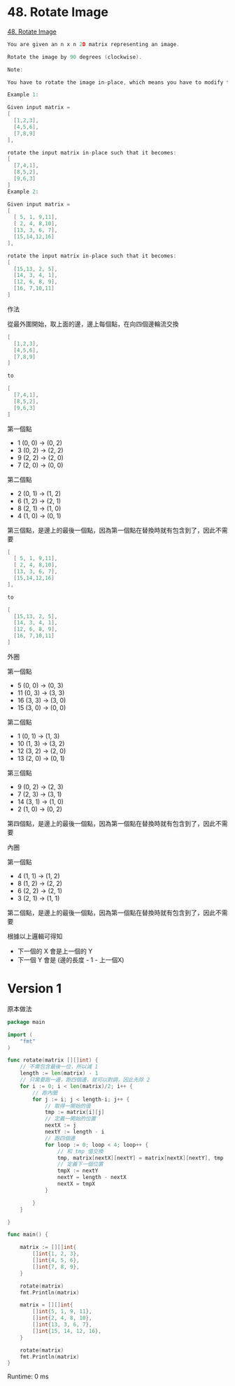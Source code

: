 # 48. Rotate Image

[48. Rotate Image](https://leetcode.com/problems/rotate-image/)

```go
You are given an n x n 2D matrix representing an image.

Rotate the image by 90 degrees (clockwise).

Note:

You have to rotate the image in-place, which means you have to modify the input 2D matrix directly. DO NOT allocate another 2D matrix and do the rotation.

Example 1:

Given input matrix =
[
  [1,2,3],
  [4,5,6],
  [7,8,9]
],

rotate the input matrix in-place such that it becomes:
[
  [7,4,1],
  [8,5,2],
  [9,6,3]
]
Example 2:

Given input matrix =
[
  [ 5, 1, 9,11],
  [ 2, 4, 8,10],
  [13, 3, 6, 7],
  [15,14,12,16]
],

rotate the input matrix in-place such that it becomes:
[
  [15,13, 2, 5],
  [14, 3, 4, 1],
  [12, 6, 8, 9],
  [16, 7,10,11]
]
```

作法

從最外圍開始，取上面的邊，邊上每個點，在向四個邊輪流交換

```go
[
  [1,2,3],
  [4,5,6],
  [7,8,9]
]

to

[
  [7,4,1],
  [8,5,2],
  [9,6,3]
]
```

第一個點

* 1 (0, 0) -> (0, 2)
* 3 (0, 2) -> (2, 2)
* 9 (2, 2) -> (2, 0)
* 7 (2, 0) -> (0, 0)


第二個點

* 2 (0, 1) -> (1, 2)
* 6 (1, 2) -> (2, 1)
* 8 (2, 1) -> (1, 0)
* 4 (1, 0) -> (0, 1)

第三個點，是邊上的最後一個點，因為第一個點在替換時就有包含到了，因此不需要


```go
[
  [ 5, 1, 9,11],
  [ 2, 4, 8,10],
  [13, 3, 6, 7],
  [15,14,12,16]
],

to

[
  [15,13, 2, 5],
  [14, 3, 4, 1],
  [12, 6, 8, 9],
  [16, 7,10,11]
]
```


外圈

第一個點
* 5  (0, 0) -> (0, 3)
* 11 (0, 3) -> (3, 3)
* 16 (3, 3) -> (3, 0)
* 15 (3, 0) -> (0, 0)

第二個點
* 1  (0, 1) -> (1, 3)
* 10 (1, 3) -> (3, 2)
* 12 (3, 2) -> (2, 0)
* 13 (2, 0) -> (0, 1)

第三個點

* 9  (0, 2) -> (2, 3)
* 7  (2, 3) -> (3, 1)
* 14 (3, 1) -> (1, 0)
* 2  (1, 0) -> (0, 2)

第四個點，是邊上的最後一個點，因為第一個點在替換時就有包含到了，因此不需要

內圈

第一個點

* 4 (1, 1) -> (1, 2)
* 8 (1, 2) -> (2, 2)
* 6 (2, 2) -> (2, 1)
* 3 (2, 1) -> (1, 1)

第二個點，是邊上的最後一個點，因為第一個點在替換時就有包含到了，因此不需要

根據以上邏輯可得知

* 下一個的 X 會是上一個的 Y
* 下一個 Y 會是 (邊的長度 - 1 - 上一個X)

# Version 1

原本做法

```go
package main

import (
	"fmt"
)

func rotate(matrix [][]int) {
	// 不需包含最後一位，所以減 1
	length := len(matrix) - 1
	// 只需要跑一邊，跑四個邊，就可以對調，因此先除 2
	for i := 0; i < len(matrix)/2; i++ {
		// 跑內圈
		for j := i; j < length-i; j++ {
			// 取得一開始的值
			tmp := matrix[i][j]
			// 定義一開始的位置
			nextX := j
			nextY := length - i
			// 跑四個邊
			for loop := 0; loop < 4; loop++ {
				// 和 tmp 值交換
				tmp, matrix[nextX][nextY] = matrix[nextX][nextY], tmp
				// 定義下一個位置
				tmpX := nextY
				nextY = length - nextX
				nextX = tmpX
			}

		}
	}

}

func main() {

	matrix := [][]int{
		[]int{1, 2, 3},
		[]int{4, 5, 6},
		[]int{7, 8, 9},
	}

	rotate(matrix)
	fmt.Println(matrix)

	matrix = [][]int{
		[]int{5, 1, 9, 11},
		[]int{2, 4, 8, 10},
		[]int{13, 3, 6, 7},
		[]int{15, 14, 12, 16},
	}

	rotate(matrix)
	fmt.Println(matrix)
}
```

Runtime: 0 ms
